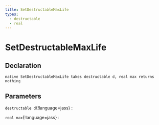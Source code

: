 ```yaml
---
title: SetDestructableMaxLife
types:
  - destructable
  - real
---
```


# SetDestructableMaxLife

## Declaration

```jass
native SetDestructableMaxLife takes destructable d, real max returns nothing
```

## Parameters
`destructable d`{!language=jass}
: 

`real max`{!language=jass}
: 

